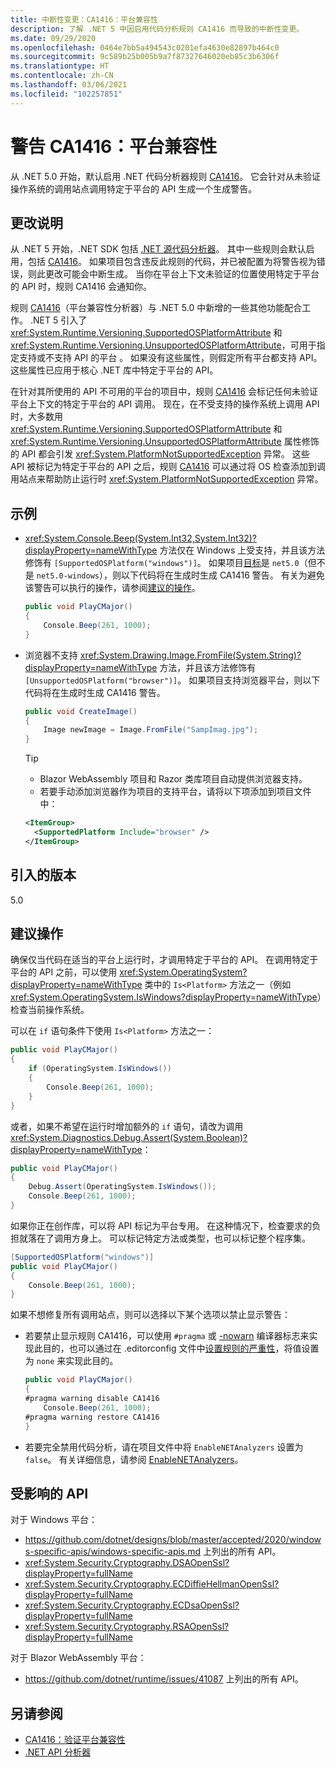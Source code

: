 ```yaml
---
title: 中断性变更：CA1416：平台兼容性
description: 了解 .NET 5 中因启用代码分析规则 CA1416 而导致的中断性变更。
ms.date: 09/29/2020
ms.openlocfilehash: 0464e7bb5a494543c0201efa4630e82897b464c0
ms.sourcegitcommit: 9c589b25b005b9a7f87327646020eb85c3b6306f
ms.translationtype: HT
ms.contentlocale: zh-CN
ms.lasthandoff: 03/06/2021
ms.locfileid: "102257851"
---
```

# <a name="warning-ca1416-platform-compatibility"></a>警告 CA1416：平台兼容性

从 .NET 5.0 开始，默认启用 .NET 代码分析器规则 [CA1416](/visualstudio/code-quality/ca1416)。 它会针对从未验证操作系统的调用站点调用特定于平台的 API 生成一个生成警告。

## <a name="change-description"></a>更改说明

从 .NET 5 开始，.NET SDK 包括 [.NET 源代码分析器](../../../../fundamentals/code-analysis/overview.md)。 其中一些规则会默认启用，包括 [CA1416](/visualstudio/code-quality/ca1416)。 如果项目包含违反此规则的代码，并已被配置为将警告视为错误，则此更改可能会中断生成。 当你在平台上下文未验证的位置使用特定于平台的 API 时，规则 CA1416 会通知你。

规则 [CA1416](/visualstudio/code-quality/ca1416)（平台兼容性分析器）与 .NET 5.0 中新增的一些其他功能配合工作。 .NET 5 引入了 <xref:System.Runtime.Versioning.SupportedOSPlatformAttribute> 和 <xref:System.Runtime.Versioning.UnsupportedOSPlatformAttribute>，可用于指定支持或不支持 API 的平台 。 如果没有这些属性，则假定所有平台都支持 API。 这些属性已应用于核心 .NET 库中特定于平台的 API。

在针对其所使用的 API 不可用的平台的项目中，规则 [CA1416](/visualstudio/code-quality/ca1416) 会标记任何未验证平台上下文的特定于平台的 API 调用。 现在，在不受支持的操作系统上调用 API 时，大多数用 <xref:System.Runtime.Versioning.SupportedOSPlatformAttribute> 和 <xref:System.Runtime.Versioning.UnsupportedOSPlatformAttribute> 属性修饰的 API 都会引发 <xref:System.PlatformNotSupportedException> 异常。 这些 API 被标记为特定于平台的 API 之后，规则 [CA1416](/visualstudio/code-quality/ca1416) 可以通过将 OS 检查添加到调用站点来帮助防止运行时 <xref:System.PlatformNotSupportedException> 异常。

## <a name="examples"></a>示例

- <xref:System.Console.Beep(System.Int32,System.Int32)?displayProperty=nameWithType> 方法仅在 Windows 上受支持，并且该方法修饰有 `[SupportedOSPlatform("windows")]`。 如果项目[目标](../../../../standard/frameworks.md)是 `net5.0`（但不是 `net5.0-windows`），则以下代码将在生成时生成 CA1416 警告。 有关为避免该警告可以执行的操作，请参阅[建议的操作](#recommended-action)。

  ```csharp
  public void PlayCMajor()
  {
      Console.Beep(261, 1000);
  }
  ```

- 浏览器不支持 <xref:System.Drawing.Image.FromFile(System.String)?displayProperty=nameWithType> 方法，并且该方法修饰有 `[UnsupportedOSPlatform("browser")]`。 如果项目支持浏览器平台，则以下代码将在生成时生成 CA1416 警告。

  ```csharp
  public void CreateImage()
  {
      Image newImage = Image.FromFile("SampImag.jpg");
  }
  ```

  > [!TIP]
  >
  > - Blazor WebAssembly 项目和 Razor 类库项目自动提供浏览器支持。
  > - 若要手动添加浏览器作为项目的支持平台，请将以下项添加到项目文件中：
  >
  >  ```xml
  >  <ItemGroup>
  >    <SupportedPlatform Include="browser" />
  >  </ItemGroup>
  >  ```

## <a name="version-introduced"></a>引入的版本

5.0

## <a name="recommended-action"></a>建议操作

确保仅当代码在适当的平台上运行时，才调用特定于平台的 API。 在调用特定于平台的 API 之前，可以使用 <xref:System.OperatingSystem?displayProperty=nameWithType> 类中的 `Is<Platform>` 方法之一（例如 <xref:System.OperatingSystem.IsWindows?displayProperty=nameWithType>）检查当前操作系统。

可以在 `if` 语句条件下使用 `Is<Platform>` 方法之一：

```csharp
public void PlayCMajor()
{
    if (OperatingSystem.IsWindows())
    {
        Console.Beep(261, 1000);
    }
}
```

或者，如果不希望在运行时增加额外的 `if` 语句，请改为调用 <xref:System.Diagnostics.Debug.Assert(System.Boolean)?displayProperty=nameWithType>：

```csharp
public void PlayCMajor()
{
    Debug.Assert(OperatingSystem.IsWindows());
    Console.Beep(261, 1000);
}
```

如果你正在创作库，可以将 API 标记为平台专用。 在这种情况下，检查要求的负担就落在了调用方身上。 可以标记特定方法或类型，也可以标记整个程序集。

```csharp
[SupportedOSPlatform("windows")]
public void PlayCMajor()
{
    Console.Beep(261, 1000);
}
```

如果不想修复所有调用站点，则可以选择以下某个选项以禁止显示警告：

- 若要禁止显示规则 CA1416，可以使用 `#pragma` 或 [-nowarn](../../../../csharp/language-reference/compiler-options/nowarn-compiler-option.md) 编译器标志来实现此目的，也可以通过在 .editorconfig 文件中[设置规则的严重性](../../../../fundamentals/code-analysis/configuration-options.md#severity-level)，将值设置为 `none` 来实现此目的。

  ```csharp
  public void PlayCMajor()
  {
  #pragma warning disable CA1416
      Console.Beep(261, 1000);
  #pragma warning restore CA1416
  }
  ```

- 若要完全禁用代码分析，请在项目文件中将 `EnableNETAnalyzers` 设置为 `false`。 有关详细信息，请参阅 [EnableNETAnalyzers](../../../project-sdk/msbuild-props.md#enablenetanalyzers)。

## <a name="affected-apis"></a>受影响的 API

对于 Windows 平台：

- <https://github.com/dotnet/designs/blob/master/accepted/2020/windows-specific-apis/windows-specific-apis.md> 上列出的所有 API。
- <xref:System.Security.Cryptography.DSAOpenSsl?displayProperty=fullName>
- <xref:System.Security.Cryptography.ECDiffieHellmanOpenSsl?displayProperty=fullName>
- <xref:System.Security.Cryptography.ECDsaOpenSsl?displayProperty=fullName>
- <xref:System.Security.Cryptography.RSAOpenSsl?displayProperty=fullName>

对于 Blazor WebAssembly 平台：

- <https://github.com/dotnet/runtime/issues/41087> 上列出的所有 API。

<!--

### Affected APIs

- ``

### Category

- Code analysis
- Core .NET libraries

-->

## <a name="see-also"></a>另请参阅

- [CA1416：验证平台兼容性](/visualstudio/code-quality/ca1416)
- [.NET API 分析器](../../../../standard/analyzers/api-analyzer.md)
